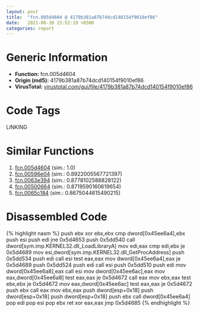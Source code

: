 ```yaml
---
layout: post
title:  "fcn.005d4604 @ 4179b381a87b74dcd140154f9010ef86"
date:   2021-08-30 15:52:19 +0300
categories: report
---
```


# Generic Information
- **Function:** fcn.005d4604
- **Origin (md5):** 4179b381a87b74dcd140154f9010ef86
- **VirusTotal:** [virustotal.com/gui/file/4179b381a87b74dcd140154f9010ef86][virustotal_ref]

# Code Tags
<span class="tag" id="LINKING">LINKING</span>


# Similar Functions

1. [fcn.005d4604][similar_1_ref] (sim.: 1.0)
2. [fcn.00596e04][similar_2_ref] (sim.: 0.8922005567721397)
3. [fcn.0063e394][similar_3_ref] (sim.: 0.8778102588828122)
4. [fcn.00500664][similar_4_ref] (sim.: 0.8719590160619654)
5. [fcn.0065c184][similar_5_ref] (sim.: 0.8675044615490215)


# Disassembled Code

{% highlight nasm %}
push ebx
xor ebx,ebx
cmp dword[0x45ee6a4],ebx
push esi
push edi
jne 0x5d4653
push 0x5dd540
call dword[sym.imp.KERNEL32.dll_LoadLibraryA]
mov edi,eax
cmp edi,ebx
je 0x5d4689
mov esi,dword[sym.imp.KERNEL32.dll_GetProcAddress]
push 0x5dd534
push edi
call esi
test eax,eax
mov dword[0x45ee6a4],eax
je 0x5d4689
push 0x5dd524
push edi
call esi
push 0x5dd510
push edi
mov dword[0x45ee6a8],eax
call esi
mov dword[0x45ee6ac],eax
mov eax,dword[0x45ee6a8]
test eax,eax
je 0x5d4672
call eax
mov ebx,eax
test ebx,ebx
je 0x5d4672
mov eax,dword[0x45ee6ac]
test eax,eax
je 0x5d4672
push ebx
call eax
mov ebx,eax
push dword[esp+0x18]
push dword[esp+0x18]
push dword[esp+0x18]
push ebx
call dword[0x45ee6a4]
pop edi
pop esi
pop ebx
ret 
xor eax,eax
jmp 0x5d4685
{% endhighlight %}


[similar_1_ref]: /report/fcn.005d4604@36725a4ae161c6e8a09f5f34ebd6f2e0
[similar_2_ref]: /report/fcn.00596e04@009ea4ad185ccb9becba67b3b2163e8b
[similar_3_ref]: /report/fcn.0063e394@75a81a00c053b64d459385e4a0825aec
[similar_4_ref]: /report/fcn.00500664@557dcbbf2711fedc520328fbbc657056
[similar_5_ref]: /report/fcn.0065c184@bcba729302fe28f65deb2b102a06324a
[virustotal_ref]: https://www.virustotal.com/gui/file/4179b381a87b74dcd140154f9010ef86